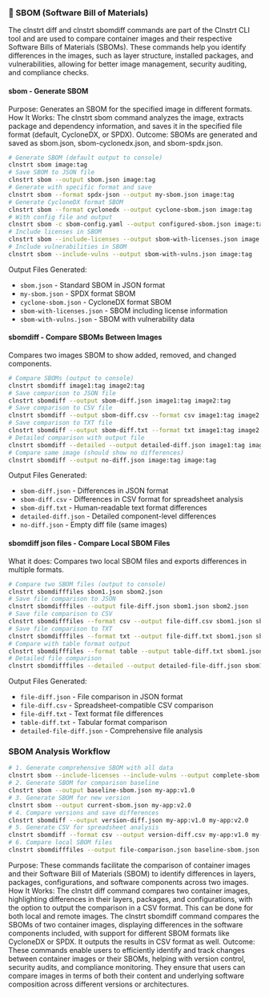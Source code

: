 ### 📄 SBOM (Software Bill of Materials)

The clnstrt diff and clnstrt sbomdiff commands are part of the Clnstrt CLI tool and are used to compare container images and their respective Software Bills of Materials (SBOMs). These commands help you identify differences in the images, such as layer structure, installed packages, and vulnerabilities, allowing for better image management, security auditing, and compliance checks.

#### sbom - Generate SBOM

Purpose: Generates an SBOM for the specified image in different formats. 
How It Works: The clnstrt sbom command analyzes the image, extracts package and dependency information, and saves it in the specified file format (default, CycloneDX, or SPDX). 
Outcome: SBOMs are generated and saved as sbom.json, sbom-cyclonedx.json, and sbom-spdx.json.

```bash
# Generate SBOM (default output to console)
clnstrt sbom image:tag
# Save SBOM to JSON file
clnstrt sbom --output sbom.json image:tag
# Generate with specific format and save
clnstrt sbom --format spdx-json --output my-sbom.json image:tag
# Generate CycloneDX format SBOM
clnstrt sbom --format cyclonedx --output cyclone-sbom.json image:tag
# With config file and output
clnstrt sbom -c sbom-config.yaml --output configured-sbom.json image:tag
# Include licenses in SBOM
clnstrt sbom --include-licenses --output sbom-with-licenses.json image:tag
# Include vulnerabilities in SBOM
clnstrt sbom --include-vulns --output sbom-with-vulns.json image:tag
```

Output Files Generated:

- `sbom.json` - Standard SBOM in JSON format
- `my-sbom.json` - SPDX format SBOM
- `cyclone-sbom.json` - CycloneDX format SBOM
- `sbom-with-licenses.json` - SBOM including license information
- `sbom-with-vulns.json` - SBOM with vulnerability data

#### sbomdiff - Compare SBOMs Between Images

Compares two images SBOM to show added, removed, and changed components.

```bash
# Compare SBOMs (output to console)
clnstrt sbomdiff image1:tag image2:tag
# Save comparison to JSON file
clnstrt sbomdiff --output sbom-diff.json image1:tag image2:tag
# Save comparison to CSV file
clnstrt sbomdiff --output sbom-diff.csv --format csv image1:tag image2:tag
# Save comparison to TXT file
clnstrt sbomdiff --output sbom-diff.txt --format txt image1:tag image2:tag
# Detailed comparison with output file
clnstrt sbomdiff --detailed --output detailed-diff.json image1:tag image2:tag
# Compare same image (should show no differences)
clnstrt sbomdiff --output no-diff.json image:tag image:tag
```

Output Files Generated:

- `sbom-diff.json` - Differences in JSON format
- `sbom-diff.csv` - Differences in CSV format for spreadsheet analysis
- `sbom-diff.txt` - Human-readable text format differences
- `detailed-diff.json` - Detailed component-level differences
- `no-diff.json` - Empty diff file (same images)




#### sbomdiff json files - Compare Local SBOM Files

What it does: Compares two local SBOM files and exports differences in multiple formats.

```bash
# Compare two SBOM files (output to console)
clnstrt sbomdifffiles sbom1.json sbom2.json
# Save file comparison to JSON
clnstrt sbomdifffiles --output file-diff.json sbom1.json sbom2.json
# Save file comparison to CSV
clnstrt sbomdifffiles --format csv --output file-diff.csv sbom1.json sbom2.json
# Save file comparison to TXT
clnstrt sbomdifffiles --format txt --output file-diff.txt sbom1.json sbom2.json
# Compare with table format output
clnstrt sbomdifffiles --format table --output table-diff.txt sbom1.json sbom2.json
# Detailed file comparison
clnstrt sbomdifffiles --detailed --output detailed-file-diff.json sbom1.json sbom2.json
```

Output Files Generated:

- `file-diff.json` - File comparison in JSON format
- `file-diff.csv` - Spreadsheet-compatible CSV comparison
- `file-diff.txt` - Text format file differences
- `table-diff.txt` - Tabular format comparison
- `detailed-file-diff.json` - Comprehensive file analysis


### SBOM Analysis Workflow

```bash
# 1. Generate comprehensive SBOM with all data
clnstrt sbom --include-licenses --include-vulns --output complete-sbom.json my-app:latest
# 2. Generate SBOM for comparison baseline
clnstrt sbom --output baseline-sbom.json my-app:v1.0
# 3. Generate SBOM for new version
clnstrt sbom --output current-sbom.json my-app:v2.0
# 4. Compare versions and save differences
clnstrt sbomdiff --output version-diff.json my-app:v1.0 my-app:v2.0
# 5. Generate CSV for spreadsheet analysis
clnstrt sbomdiff --format csv --output version-diff.csv my-app:v1.0 my-app:v2.0
# 6. Compare local SBOM files
clnstrt sbomdifffiles --output file-comparison.json baseline-sbom.json complete-sbom.json
```

Purpose: These commands facilitate the comparison of container images and their Software Bill of Materials (SBOM) to identify differences in layers, packages, configurations, and software components across two images.
How It Works: The clnstrt diff command compares two container images, highlighting differences in their layers, packages, and configurations, with the option to output the comparison in a CSV format. This can be done for both local and remote images. The clnstrt sbomdiff command compares the SBOMs of two container images, displaying differences in the software components included, with support for different SBOM formats like CycloneDX or SPDX. It outputs the results in CSV format as well. 
Outcome: These commands enable users to efficiently identify and track changes between container images or their SBOMs, helping with version control, security audits, and compliance monitoring. They ensure that users can compare images in terms of both their content and underlying software composition across different versions or architectures.